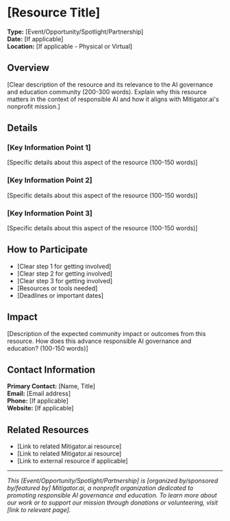# [Resource Title]

**Type:** [Event/Opportunity/Spotlight/Partnership]  
**Date:** [If applicable]  
**Location:** [If applicable - Physical or Virtual]  

## Overview
[Clear description of the resource and its relevance to the AI governance and education community (200-300 words). Explain why this resource matters in the context of responsible AI and how it aligns with Mitigator.ai's nonprofit mission.]

## Details

### [Key Information Point 1]
[Specific details about this aspect of the resource (100-150 words)]

### [Key Information Point 2]
[Specific details about this aspect of the resource (100-150 words)]

### [Key Information Point 3]
[Specific details about this aspect of the resource (100-150 words)]

## How to Participate
- [Clear step 1 for getting involved]
- [Clear step 2 for getting involved]
- [Clear step 3 for getting involved]
- [Resources or tools needed]
- [Deadlines or important dates]

## Impact
[Description of the expected community impact or outcomes from this resource. How does this advance responsible AI governance and education? (100-150 words)]

## Contact Information
**Primary Contact:** [Name, Title]  
**Email:** [Email address]  
**Phone:** [If applicable]  
**Website:** [If applicable]  

## Related Resources
- [Link to related Mitigator.ai resource]
- [Link to related Mitigator.ai resource]
- [Link to external resource if applicable]

---

*This [Event/Opportunity/Spotlight/Partnership] is [organized by/sponsored by/featured by] Mitigator.ai, a nonprofit organization dedicated to promoting responsible AI governance and education. To learn more about our work or to support our mission through donations or volunteering, visit [link to relevant page].*